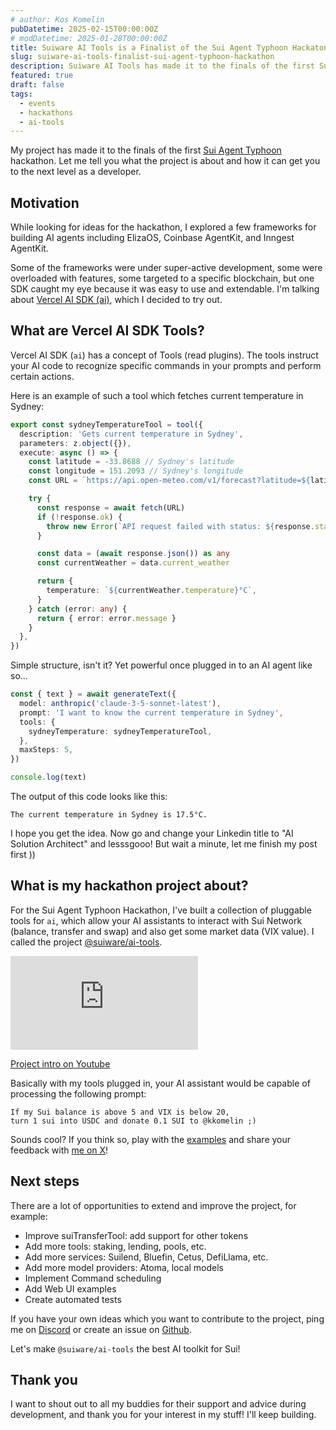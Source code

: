 ```yaml
---
# author: Kos Komelin
pubDatetime: 2025-02-15T00:00:00Z
# modDatetime: 2025-01-28T00:00:00Z
title: Suiware AI Tools is a Finalist of the Sui Agent Typhoon Hackaton
slug: suiware-ai-tools-finalist-sui-agent-typhoon-hackathon
description: Suiware AI Tools has made it to the finals of the first Sui AI hackathon. Time to tell you what the project is about and why you may want to have it in your toolkit.
featured: true
draft: false
tags:
  - events
  - hackathons
  - ai-tools
---
```


My project has made it to the finals of the first [Sui Agent Typhoon](https://sui.io/sui-agent-typhoon) hackathon. 
Let me tell you what the project is about and how it can get you to the next level as a developer.

<!--truncate-->

## Motivation

While looking for ideas for the hackathon, I explored a few frameworks for building AI agents including ElizaOS, Coinbase AgentKit, and Inngest AgentKit.

Some of the frameworks were under super-active development, some were overloaded with features, some targeted to a specific blockchain, but one SDK caught my eye because it was easy to use and extendable. I'm talking about [Vercel AI SDK (ai)](https://www.npmjs.com/package/ai), which I decided to try out.

## What are Vercel AI SDK Tools?

Vercel AI SDK (`ai`) has a concept of Tools (read plugins). The tools instruct your AI code to recognize specific commands in your prompts and perform certain actions.

Here is an example of such a tool which fetches current temperature in Sydney:

```ts
export const sydneyTemperatureTool = tool({
  description: 'Gets current temperature in Sydney',
  parameters: z.object({}),
  execute: async () => {
    const latitude = -33.8688 // Sydney's latitude
    const longitude = 151.2093 // Sydney's longitude
    const URL = `https://api.open-meteo.com/v1/forecast?latitude=${latitude}&longitude=${longitude}&current_weather=true`

    try {
      const response = await fetch(URL)
      if (!response.ok) {
        throw new Error(`API request failed with status: ${response.status}`)
      }

      const data = (await response.json()) as any
      const currentWeather = data.current_weather

      return {
        temperature: `${currentWeather.temperature}°C`,
      }
    } catch (error: any) {
      return { error: error.message }
    }
  },
})
```

Simple structure, isn't it? Yet powerful once plugged in to an AI agent like so...

```ts
const { text } = await generateText({
  model: anthropic('claude-3-5-sonnet-latest'),
  prompt: 'I want to know the current temperature in Sydney',
  tools: {
    sydneyTemperature: sydneyTemperatureTool,
  },
  maxSteps: 5,
})

console.log(text)
```

The output of this code looks like this:

```
The current temperature in Sydney is 17.5°C.
```

I hope you get the idea. Now go and change your Linkedin title to "AI Solution Architect" and lesssgooo! But wait a minute, let me finish my post first ))

## What is my hackathon project about?

For the Sui Agent Typhoon Hackathon, I've built a collection of pluggable tools for `ai`, which allow your AI assistants to interact with Sui Network (balance, transfer and swap) and also get some market data (VIX value). I called the project [@suiware/ai-tools](https://www.npmjs.com/package/@suiware/ai-tools).

<iframe class="youtube-video" src="https://www.youtube.com/embed/oeAXqvaQzcI?si=etPBF24txuv-UNEO" title="YouTube video player" frameborder="0" allow="accelerometer; autoplay; clipboard-write; encrypted-media; gyroscope; picture-in-picture; web-share" referrerpolicy="strict-origin-when-cross-origin" allowfullscreen></iframe>

[Project intro on Youtube](https://youtu.be/oeAXqvaQzcI)

Basically with my tools plugged in, your AI assistant would be capable of processing the following prompt:

```
If my Sui balance is above 5 and VIX is below 20,
turn 1 sui into USDC and donate 0.1 SUI to @kkomelin ;)
```

Sounds cool? If you think so, play with the [examples](https://github.com/suiware/ai-tools/blob/main/packages/examples/README.md) and share your feedback with [me on X](https://twitter.com/suiware_)!

## Next steps

There are a lot of opportunities to extend and improve the project, for example:
- Improve suiTransferTool: add support for other tokens
- Add more tools: staking, lending, pools, etc.
- Add more services: Suilend, Bluefin, Cetus, DefiLlama, etc.
- Add more model providers: Atoma, local models
- Implement Command scheduling
- Add Web UI examples
- Create automated tests

If you have your own ideas which you want to contribute to the project, ping me on [Discord](https://discord.gg/CD3wRRP5) or create an issue on [Github](https://github.com/suiware/ai-tools/issues/new).

Let's make `@suiware/ai-tools` the best AI toolkit for Sui!

## Thank you

I want to shout out to all my buddies for their support and advice during development, and thank you for your interest in my stuff! I'll keep building.
